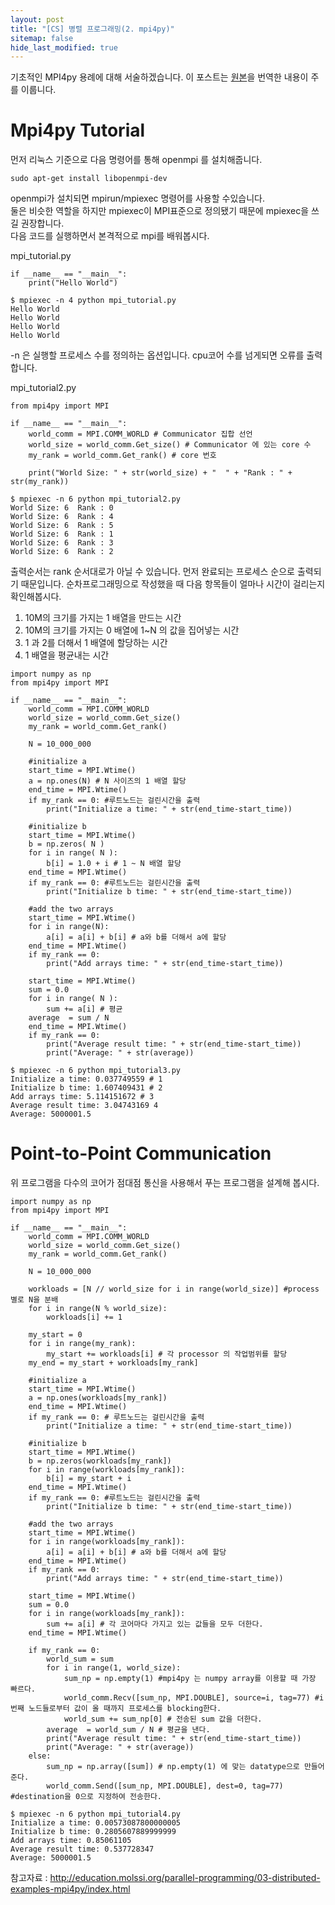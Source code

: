 ```yaml
---
layout: post
title: "[CS] 병렬 프로그래밍(2. mpi4py)"
sitemap: false
hide_last_modified: true
---
```

기초적인 MPI4py 용례에 대해 서술하겠습니다. 이 포스트는 [원본](http://education.molssi.org/parallel-programming/03-distributed-examples-mpi4py/index.html)을 번역한 내용이 주를 이룹니다.


# Mpi4py Tutorial
먼저 리눅스 기준으로 다음 명령어를 통해 openmpi 를 설치해줍니다.
```
sudo apt-get install libopenmpi-dev
```

openmpi가 설치되면 mpirun/mpiexec 명령어를 사용할 수있습니다.  
둘은 비슷한 역할을 하지만 mpiexec이 MPI표준으로 정의됐기 때문에 mpiexec을 쓰길 권장합니다.  
다음 코드를 실행하면서 본격적으로 mpi를 배워봅시다.  

mpi_tutorial.py
```
if __name__ == "__main__":
    print("Hello World")
```
```
$ mpiexec -n 4 python mpi_tutorial.py
Hello World
Hello World
Hello World
Hello World
```

-n 은 실행할 프로세스 수를 정의하는 옵션입니다. cpu코어 수를 넘게되면 오류를 출력합니다.  

mpi_tutorial2.py
```
from mpi4py import MPI

if __name__ == "__main__":
    world_comm = MPI.COMM_WORLD # Communicator 집합 선언
    world_size = world_comm.Get_size() # Communicator 에 있는 core 수
    my_rank = world_comm.Get_rank() # core 번호

    print("World Size: " + str(world_size) + "  " + "Rank : " + str(my_rank))
```
```
$ mpiexec -n 6 python mpi_tutorial2.py
World Size: 6  Rank : 0
World Size: 6  Rank : 4
World Size: 6  Rank : 5
World Size: 6  Rank : 1
World Size: 6  Rank : 3
World Size: 6  Rank : 2
```
출력순서는 rank 순서대로가 아닐 수 있습니다. 먼저 완료되는 프로세스 순으로 출력되기 때문입니다. 순차프로그래밍으로 작성했을 때 다음 항목들이 얼마나 시간이 걸리는지 확인해봅시다.
1. 10M의 크기를 가지는 1 배열을 만드는 시간
2. 10M의 크기를 가지는 0 배열에 1~N 의 값을 집어넣는 시간
3. 1 과 2를 더해서 1 배열에 할당하는 시간
4. 1 배열을 평균내는 시간

```
import numpy as np
from mpi4py import MPI

if __name__ == "__main__":
    world_comm = MPI.COMM_WORLD
    world_size = world_comm.Get_size()
    my_rank = world_comm.Get_rank()

    N = 10_000_000

    #initialize a
    start_time = MPI.Wtime() 
    a = np.ones(N) # N 사이즈의 1 배열 할당
    end_time = MPI.Wtime()
    if my_rank == 0: #루트노드는 걸린시간을 출력
        print("Initialize a time: " + str(end_time-start_time))
    
    #initialize b
    start_time = MPI.Wtime()
    b = np.zeros( N )
    for i in range( N ):
        b[i] = 1.0 + i # 1 ~ N 배열 할당
    end_time = MPI.Wtime()
    if my_rank == 0: #루트노드는 걸린시간을 출력
        print("Initialize b time: " + str(end_time-start_time))
    
    #add the two arrays
    start_time = MPI.Wtime()
    for i in range(N):
        a[i] = a[i] + b[i] # a와 b를 더해서 a에 할당
    end_time = MPI.Wtime()
    if my_rank == 0:
        print("Add arrays time: " + str(end_time-start_time))

    start_time = MPI.Wtime()
    sum = 0.0
    for i in range( N ):
        sum += a[i] # 평균
    average  = sum / N
    end_time = MPI.Wtime()
    if my_rank == 0:
        print("Average result time: " + str(end_time-start_time))
        print("Average: " + str(average))
```

```
$ mpiexec -n 6 python mpi_tutorial3.py
Initialize a time: 0.037749559 # 1
Initialize b time: 1.607409431 # 2
Add arrays time: 5.114151672 # 3
Average result time: 3.04743169 4
Average: 5000001.5
```

# Point-to-Point Communication
위 프로그램을 다수의 코어가 점대점 통신을 사용해서 푸는 프로그램을 설계해 봅시다. 

```
import numpy as np
from mpi4py import MPI

if __name__ == "__main__":
    world_comm = MPI.COMM_WORLD
    world_size = world_comm.Get_size()
    my_rank = world_comm.Get_rank()

    N = 10_000_000

    workloads = [N // world_size for i in range(world_size)] #process 별로 N을 분배
    for i in range(N % world_size):
        workloads[i] += 1

    my_start = 0
    for i in range(my_rank):
        my_start += workloads[i] # 각 processor 의 작업범위를 할당
    my_end = my_start + workloads[my_rank]

    #initialize a
    start_time = MPI.Wtime() 
    a = np.ones(workloads[my_rank])
    end_time = MPI.Wtime()
    if my_rank == 0: # 루트노드는 걸린시간을 출력
        print("Initialize a time: " + str(end_time-start_time))

    #initialize b
    start_time = MPI.Wtime()
    b = np.zeros(workloads[my_rank])
    for i in range(workloads[my_rank]):
        b[i] = my_start + i 
    end_time = MPI.Wtime()
    if my_rank == 0: #루트노드는 걸린시간을 출력
        print("Initialize b time: " + str(end_time-start_time))

    #add the two arrays
    start_time = MPI.Wtime()
    for i in range(workloads[my_rank]):
        a[i] = a[i] + b[i] # a와 b를 더해서 a에 할당
    end_time = MPI.Wtime()
    if my_rank == 0:
        print("Add arrays time: " + str(end_time-start_time))

    start_time = MPI.Wtime()
    sum = 0.0
    for i in range(workloads[my_rank]):
        sum += a[i] # 각 코어마다 가지고 있는 값들을 모두 더한다.
    end_time = MPI.Wtime()

    if my_rank == 0: 
        world_sum = sum 
        for i in range(1, world_size):
            sum_np = np.empty(1) #mpi4py 는 numpy array를 이용할 때 가장 빠르다.
            world_comm.Recv([sum_np, MPI.DOUBLE], source=i, tag=77) #i번째 노드들로부터 값이 올 때까지 프로세스를 blocking한다.
            world_sum += sum_np[0] # 전송된 sum 값을 더한다.
        average  = world_sum / N # 평균을 낸다.
        print("Average result time: " + str(end_time-start_time))
        print("Average: " + str(average))
    else:
        sum_np = np.array([sum]) # np.empty(1) 에 맞는 datatype으로 만들어준다.
        world_comm.Send([sum_np, MPI.DOUBLE], dest=0, tag=77) #destination을 0으로 지정하여 전송한다.
```

```
$ mpiexec -n 6 python mpi_tutorial4.py
Initialize a time: 0.00573087800000005
Initialize b time: 0.2805607889999999
Add arrays time: 0.85061105
Average result time: 0.537728347
Average: 5000001.5
```



참고자료 : http://education.molssi.org/parallel-programming/03-distributed-examples-mpi4py/index.html